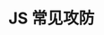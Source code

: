 <!--
 * @Author: mrzou
 * @Date: 2021-08-17 16:51:50
 * @LastEditors: mrzou
 * @LastEditTime: 2021-08-17 16:51:50
 * @Description: file content
-->

# JS 常见攻防
